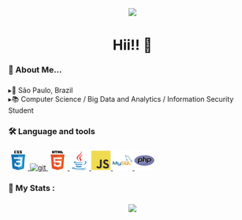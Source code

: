 <div align="center">
  <img height="150" src="https://64.media.tumblr.com/3dea16c6ec839ff545d737c7d3ed1d8d/602f868149d63576-b0/s250x400/c2299fafe53f5e3098089f6dddab8e26c8ad9962.gifv"  />
</div>

###

<h1 align="center">Hii!! 👋</h1>

###

<h3 align="left">🌸  About Me...</h3>

###

<p align="left">▸📍 São Paulo, Brazil <br>▸📚 Computer Science / Big Data and Analytics / Information Security Student<br>

<!--###-->

<h3 align="left">🛠️ Language and tools</h3>

###

<p align="left"> <a href="https://www.w3schools.com/css/" target="_blank" rel="noreferrer"> <img src="https://raw.githubusercontent.com/devicons/devicon/master/icons/css3/css3-original-wordmark.svg" alt="css3" width="40" height="40"/> </a> <a href="https://git-scm.com/" target="_blank" rel="noreferrer"> <img src="https://www.vectorlogo.zone/logos/git-scm/git-scm-icon.svg" alt="git" width="40" height="40"/> </a> <a href="https://www.w3.org/html/" target="_blank" rel="noreferrer"> <img src="https://raw.githubusercontent.com/devicons/devicon/master/icons/html5/html5-original-wordmark.svg" alt="html5" width="40" height="40"/> </a> <a href="https://www.java.com" target="_blank" rel="noreferrer"> <img src="https://raw.githubusercontent.com/devicons/devicon/master/icons/java/java-original.svg" alt="java" width="40" height="40"/> </a> <a href="https://developer.mozilla.org/en-US/docs/Web/JavaScript" target="_blank" rel="noreferrer"> <img src="https://raw.githubusercontent.com/devicons/devicon/master/icons/javascript/javascript-original.svg" alt="javascript" width="40" height="40"/> </a> <a href="https://www.mysql.com/" target="_blank" rel="noreferrer"> <img src="https://raw.githubusercontent.com/devicons/devicon/master/icons/mysql/mysql-original-wordmark.svg" alt="mysql" width="40" height="40"/> </a> <a href="https://www.php.net" target="_blank" rel="noreferrer"> <img src="https://raw.githubusercontent.com/devicons/devicon/master/icons/php/php-original.svg" alt="php" width="40" height="40"/> </a> </p>

###

<h3 align="left">🍒   My Stats :</h3>

###

<div align="center">
  <img height="150" src="https://github-readme-streak-stats.herokuapp.com/?user=mlcrog&theme=nightowl&hide_border=trueheight="22"/>
</div>


